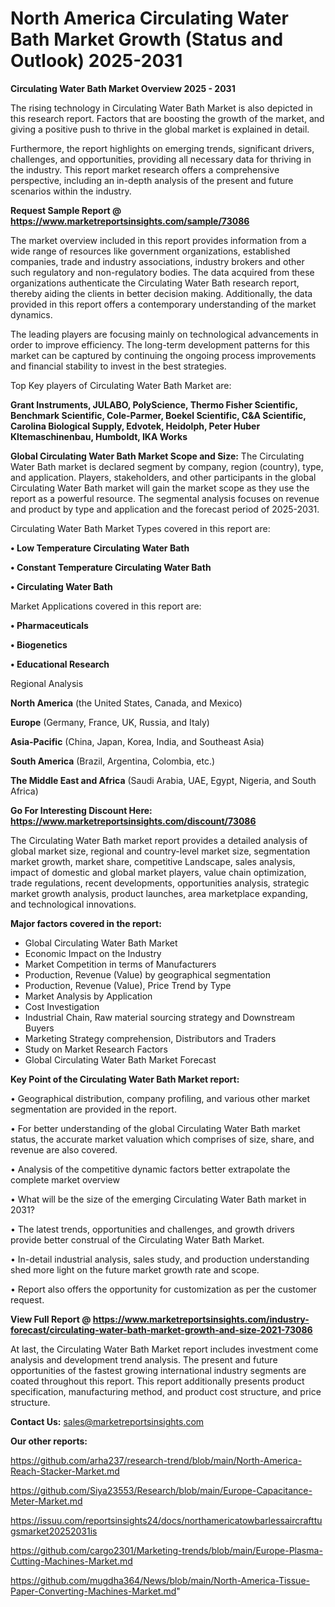  # North America Circulating Water Bath Market Growth (Status and Outlook) 2025-2031

<Strong> Circulating Water Bath Market Overview 2025 - 2031</strong>

The rising technology in Circulating Water Bath Market is also depicted in this research report. Factors that are boosting the growth of the market, and giving a positive push to thrive in the global market is explained in detail.

Furthermore, the report highlights on emerging trends, significant drivers, challenges, and opportunities, providing all necessary data for thriving in the industry. This report market research offers a comprehensive perspective, including an in-depth analysis of the present and future scenarios within the industry.

<strong>Request Sample Report @ <a href=https://www.marketreportsinsights.com/sample/73086>https://www.marketreportsinsights.com/sample/73086</a></strong>

The market overview included in this report provides information from a wide range of resources like government organizations, established companies, trade and industry associations, industry brokers and other such regulatory and non-regulatory bodies. The data acquired from these organizations authenticate the Circulating Water Bath research report, thereby aiding the clients in better decision making. Additionally, the data provided in this report offers a contemporary understanding of the market dynamics.

The leading players are focusing mainly on technological advancements in order to improve efficiency. The long-term development patterns for this market can be captured by continuing the ongoing process improvements and financial stability to invest in the best strategies.

Top Key players of Circulating Water Bath Market are:

<strong>Grant Instruments, JULABO, PolyScience, Thermo Fisher Scientific, Benchmark Scientific, Cole-Parmer, Boekel Scientific, C&A Scientific, Carolina Biological Supply, Edvotek, Heidolph, Peter Huber Kltemaschinenbau, Humboldt, IKA Works</strong>

<strong><b>Global Circulating Water Bath Market Scope and Size:</b></strong>
The Circulating Water Bath market is declared segment by company, region (country), type, and application. Players, stakeholders, and other participants in the global Circulating Water Bath market will gain the market scope as they use the report as a powerful resource. The segmental analysis focuses on revenue and product by type and application and the forecast period of 2025-2031.

Circulating Water Bath Market Types covered in this report are:

<strong>• Low Temperature Circulating Water Bath

• Constant Temperature Circulating Water Bath

• Circulating Water Bath</strong>

Market Applications covered in this report are:

<strong>• Pharmaceuticals

• Biogenetics

• Educational Research</strong> 

Regional Analysis

<strong>North America</strong> (the United States, Canada, and Mexico)

<strong>Europe</strong> (Germany, France, UK, Russia, and Italy)

<strong>Asia-Pacific</strong> (China, Japan, Korea, India, and Southeast Asia)

<strong>South America</strong> (Brazil, Argentina, Colombia, etc.)

<strong>The Middle East and Africa</strong> (Saudi Arabia, UAE, Egypt, Nigeria, and South Africa)

<strong>Go For Interesting Discount Here: <a href=https://www.marketreportsinsights.com/discount/73086>https://www.marketreportsinsights.com/discount/73086</a></strong>

The Circulating Water Bath market report provides a detailed analysis of global market size, regional and country-level market size, segmentation market growth, market share, competitive Landscape, sales analysis, impact of domestic and global market players, value chain optimization, trade regulations, recent developments, opportunities analysis, strategic market growth analysis, product launches, area marketplace expanding, and technological innovations.

<strong><b>Major factors covered in the report:</b></strong>
<ul>
  <li>Global Circulating Water Bath Market </li>
  <li>Economic Impact on the Industry</li>
  <li>Market Competition in terms of Manufacturers</li>
  <li>Production, Revenue (Value) by geographical segmentation</li>
  <li>Production, Revenue (Value), Price Trend by Type</li>
  <li>Market Analysis by Application</li>
  <li>Cost Investigation</li>
  <li>Industrial Chain, Raw material sourcing strategy and Downstream Buyers</li>
  <li>Marketing Strategy comprehension, Distributors and Traders</li>
  <li>Study on Market Research Factors</li>
  <li>Global Circulating Water Bath Market Forecast</li>
</ul>

<strong><b>Key Point of the Circulating Water Bath Market report:</b></strong>

• Geographical distribution, company profiling, and various other market segmentation are provided in the report.

• For better understanding of the global Circulating Water Bath market status, the accurate market valuation which comprises of size, share, and revenue are also covered.

• Analysis of the competitive dynamic factors better extrapolate the complete market overview

• What will be the size of the emerging Circulating Water Bath market in 2031?

• The latest trends, opportunities and challenges, and growth drivers provide better construal of the Circulating Water Bath Market.

• In-detail industrial analysis, sales study, and production understanding shed more light on the future market growth rate and scope.

• Report also offers the opportunity for customization as per the customer request.

<strong><b>View Full Report @ <a href=https://www.marketreportsinsights.com/industry-forecast/circulating-water-bath-market-growth-and-size-2021-73086>https://www.marketreportsinsights.com/industry-forecast/circulating-water-bath-market-growth-and-size-2021-73086</a></b></strong>


At last, the Circulating Water Bath Market report includes investment come analysis and development trend analysis. The present and future opportunities of the fastest growing international industry segments are coated throughout this report. This report additionally presents product specification, manufacturing method, and product cost structure, and price structure.

<strong>Contact Us:</strong>
sales@marketreportsinsights.com

<strong>Our other reports:</strong>

<a href=https://github.com/arha237/research-trend/blob/main/North-America-Reach-Stacker-Market.md>https://github.com/arha237/research-trend/blob/main/North-America-Reach-Stacker-Market.md</a>

<a href=https://github.com/Siya23553/Research/blob/main/Europe-Capacitance-Meter-Market.md>https://github.com/Siya23553/Research/blob/main/Europe-Capacitance-Meter-Market.md</a>

<a href=https://issuu.com/reportsinsights24/docs/northamericatowbarlessaircrafttugsmarket20252031is>https://issuu.com/reportsinsights24/docs/northamericatowbarlessaircrafttugsmarket20252031is</a>

<a href=https://github.com/cargo2301/Marketing-trends/blob/main/Europe-Plasma-Cutting-Machines-Market.md>https://github.com/cargo2301/Marketing-trends/blob/main/Europe-Plasma-Cutting-Machines-Market.md</a>

<a href=https://github.com/mugdha364/News/blob/main/North-America-Tissue-Paper-Converting-Machines-Market.md>https://github.com/mugdha364/News/blob/main/North-America-Tissue-Paper-Converting-Machines-Market.md</a>"
